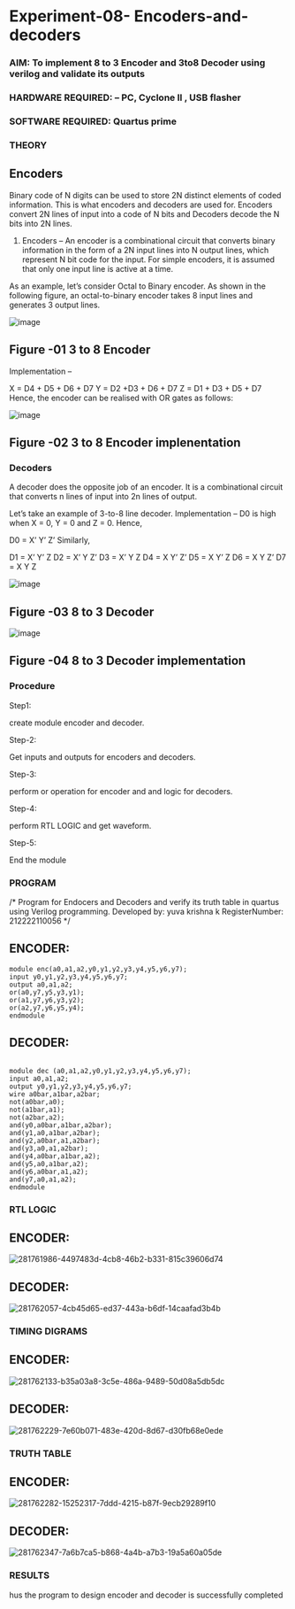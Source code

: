 # Experiment-08- Encoders-and-decoders 
### AIM: To implement 8 to 3 Encoder and  3to8 Decoder using verilog and validate its outputs
### HARDWARE REQUIRED:  – PC, Cyclone II , USB flasher
### SOFTWARE REQUIRED:   Quartus prime
### THEORY 

## Encoders
Binary code of N digits can be used to store 2N distinct elements of coded information. This is what encoders and decoders are used for. Encoders convert 2N lines of input into a code of N bits and Decoders decode the N bits into 2N lines.

1. Encoders –
An encoder is a combinational circuit that converts binary information in the form of a 2N input lines into N output lines, which represent N bit code for the input. For simple encoders, it is assumed that only one input line is active at a time.

As an example, let’s consider Octal to Binary encoder. As shown in the following figure, an octal-to-binary encoder takes 8 input lines and generates 3 output lines.

![image](https://user-images.githubusercontent.com/36288975/171543588-bc0746df-a173-4b35-989e-5fb7d385fe8a.png)
## Figure -01 3 to 8 Encoder 


Implementation –

X = D4 + D5 + D6 + D7
Y = D2 +D3 + D6 + D7
Z = D1 + D3 + D5 + D7 
Hence, the encoder can be realised with OR gates as follows:


![image](https://user-images.githubusercontent.com/36288975/171543740-68403b82-aa93-4c98-9343-f32b14885a2e.png)
## Figure -02 3 to 8 Encoder implenentation 

 ### Decoders 
A decoder does the opposite job of an encoder. It is a combinational circuit that converts n lines of input into 2n lines of output.

Let’s take an example of 3-to-8 line decoder.
Implementation –
D0 is high when X = 0, Y = 0 and Z = 0. Hence,

D0 = X’ Y’ Z’ 
Similarly,

D1 = X’ Y’ Z
D2 = X’ Y Z’
D3 = X’ Y Z
D4 = X Y’ Z’
D5 = X Y’ Z
D6 = X Y Z’
D7 = X Y Z 


![image](https://user-images.githubusercontent.com/36288975/171543978-ee2d0671-2846-40a1-8705-507fd6287a49.png)
## Figure -03 8 to 3 Decoder 



![image](https://user-images.githubusercontent.com/36288975/171543866-5a6eace6-8683-49d7-9c4f-a7cb30ec3035.png)
## Figure -04 8 to 3 Decoder implementation 

### Procedure
Step1:

create module encoder and decoder.

Step-2:

Get inputs and outputs for encoders and decoders.

Step-3:

perform or operation for encoder and and logic for decoders.

Step-4:

perform RTL LOGIC and get waveform.

Step-5:

End the module


### PROGRAM 
/*
Program for Endocers and Decoders  and verify its truth table in quartus using Verilog programming.
Developed by: yuva krishna k
RegisterNumber: 212222110056 
*/
## ENCODER:
```
module enc(a0,a1,a2,y0,y1,y2,y3,y4,y5,y6,y7);
input y0,y1,y2,y3,y4,y5,y6,y7;
output a0,a1,a2;
or(a0,y7,y5,y3,y1);
or(a1,y7,y6,y3,y2);
or(a2,y7,y6,y5,y4);
endmodule

```
## DECODER:
```

module dec (a0,a1,a2,y0,y1,y2,y3,y4,y5,y6,y7);
input a0,a1,a2;
output y0,y1,y2,y3,y4,y5,y6,y7;
wire a0bar,a1bar,a2bar;
not(a0bar,a0);
not(a1bar,a1);
not(a2bar,a2);
and(y0,a0bar,a1bar,a2bar);
and(y1,a0,a1bar,a2bar);
and(y2,a0bar,a1,a2bar);
and(y3,a0,a1,a2bar);
and(y4,a0bar,a1bar,a2);
and(y5,a0,a1bar,a2);
and(y6,a0bar,a1,a2);
and(y7,a0,a1,a2);
endmodule

```




### RTL LOGIC  

## ENCODER:
![281761986-4497483d-4cb8-46b2-b331-815c39606d74](https://github.com/Yuvakrishna0/Experiment-08-Encoders-and-decoders-/assets/117915037/45b612d6-4b40-42f2-b5a1-b8deec667f69)

## DECODER:

![281762057-4cb45d65-ed37-443a-b6df-14caafad3b4b](https://github.com/Yuvakrishna0/Experiment-08-Encoders-and-decoders-/assets/117915037/da28368d-92af-466b-8e62-f2ff5b648f18)




### TIMING DIGRAMS  

## ENCODER:
![281762133-b35a03a8-3c5e-486a-9489-50d08a5db5dc](https://github.com/Yuvakrishna0/Experiment-08-Encoders-and-decoders-/assets/117915037/a48919c6-c892-44a1-a944-72892ac3ef83)


## DECODER:

![281762229-7e60b071-483e-420d-8d67-d30fb68e0ede](https://github.com/Yuvakrishna0/Experiment-08-Encoders-and-decoders-/assets/117915037/0982fd82-d1db-4ec7-b284-a750c5f9718e)


### TRUTH TABLE 

## ENCODER:
![281762282-15252317-7ddd-4215-b87f-9ecb29289f10](https://github.com/Yuvakrishna0/Experiment-08-Encoders-and-decoders-/assets/117915037/671cd690-fef1-4886-8d22-06a382e9617d)

## DECODER:

![281762347-7a6b7ca5-b868-4a4b-a7b3-19a5a60a05de](https://github.com/Yuvakrishna0/Experiment-08-Encoders-and-decoders-/assets/117915037/3f8d8259-2884-4bca-a0f3-16dc686b37b3)



### RESULTS 
hus the program to design encoder and decoder is successfully completed
